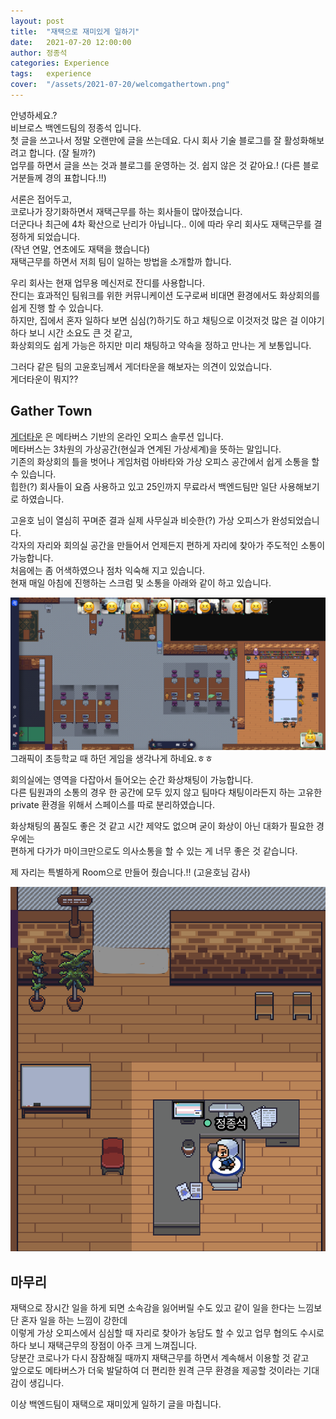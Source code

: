 ```yaml
---
layout: post
title:  "재택으로 재미있게 일하기"
date:   2021-07-20 12:00:00
author: 정종석
categories: Experience
tags:	experience
cover:  "/assets/2021-07-20/welcomgathertown.png"
---
```


안녕하세요.?  
비브로스 백엔드팀의 정종석 입니다.  
첫 글을 쓰고나서 정말 오랜만에 글을 쓰는데요. 다시 회사 기술 블로그를 잘 활성화해보려고 합니다. (잘 될까?)  
업무를 하면서 글을 쓰는 것과 블로그를 운영하는 것. 쉽지 않은 것 같아요.! (다른 블로거분들께 경의 표합니다.!!)  
  
서론은 접어두고,    
코로나가 장기화하면서 재택근무를 하는 회사들이 많아졌습니다.  
더군다나 최근에 4차 확산으로 난리가 아닙니다.. 이에 따라 우리 회사도 재택근무를 결정하게 되었습니다.  
(작년 연말, 연초에도 재택을 했습니다)  
재택근무를 하면서 저희 팀이 일하는 방법을 소개할까 합니다.  
  
우리 회사는 현재 업무용 메신저로 잔디를 사용합니다.  
잔디는 효과적인 팀워크를 위한 커뮤니케이션 도구로써 비대면 환경에서도 화상회의를 쉽게 진행 할 수 있습니다.  
하지만, 집에서 혼자 일하다 보면 심심(?)하기도 하고 채팅으로 이것저것 많은 걸 이야기 하다 보니 시간 소요도 큰 것 같고,  
화상회의도 쉽게 가능은 하지만 미리 채팅하고 약속을 정하고 만나는 게 보통입니다.  
  
그러다 같은 팀의 고윤호님께서 게더타운을 해보자는 의견이 있었습니다.  
게더타운이 뭐지??  

## Gather Town
[게더타운](https://www.gather.town/) 은 메타버스 기반의 온라인 오피스 솔루션 입니다.    
메타버스는 3차원의 가상공간(현실과 연계된 가상세계)을 뜻하는 말입니다.  
기존의 화상회의 틀을 벗어나 게임처럼 아바타와 가상 오피스 공간에서 쉽게 소통을 할 수 있습니다.  
힙한(?) 회사들이 요즘 사용하고 있고 25인까지 무료라서 백엔드팀만 일단 사용해보기로 하였습니다.  
  
고윤호 님이 열심히 꾸며준 결과 실제 사무실과 비슷한(?) 가상 오피스가 완성되었습니다.  
각자의 자리와 회의실 공간을 만들어서 언제든지 편하게 자리에 찾아가 주도적인 소통이 가능합니다.  
처음에는 좀 어색하였으나 점차 익숙해 지고 있습니다.  
현재 매일 아침에 진행하는 스크럼 및 소통을 아래와 같이 하고 있습니다.  

![backend_office image](/assets/2021-07-20/backend_office.png)  
그래픽이 초등학교 때 하던 게임을 생각나게 하네요.ㅎㅎ  

회의실에는 영역을 다잡아서 들어오는 순간 화상채팅이 가능합니다.  
다른 팀원과의 소통의 경우 한 공간에 모두 있지 않고 팀마다 채팅이라든지 하는 고유한  
private 환경을 위해서 스페이스를 따로 분리하였습니다.  
  
화상채팅의 품질도 좋은 것 같고 시간 제약도 없으며 굳이 화상이 아닌 대화가 필요한 경우에는  
편하게 다가가 마이크만으로도 의사소통을 할 수 있는 게 너무 좋은 것 같습니다.  

제 자리는 특별하게 Room으로 만들어 줬습니다.!! (고윤호님 감사) 

![backend_me image](/assets/2021-07-20/backend_me.png)
  
## 마무리
재택으로 장시간 일을 하게 되면 소속감을 잃어버릴 수도 있고 같이 일을 한다는 느낌보단 혼자 일을 하는 느낌이 강한데  
이렇게 가상 오피스에서 심심할 때 자리로 찾아가 농담도 할 수 있고 업무 협의도 수시로 하다 보니 재택근무의 장점이 아주 크게 느껴집니다.  
당분간 코로나가 다시 잠잠해질 때까지 재택근무를 하면서 계속해서 이용할 것 같고  
앞으로도 메타버스가 더욱 발달하여 더 편리한 원격 근무 환경을 제공할 것이라는 기대감이 생깁니다.  
  
이상 백엔드팀이 재택으로 재미있게 일하기 글을 마칩니다.  
